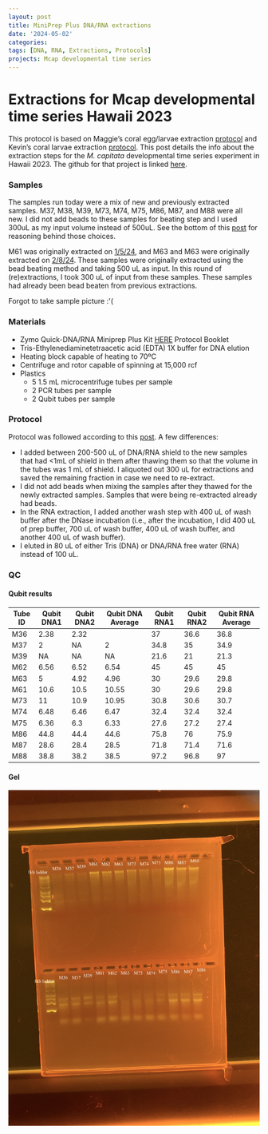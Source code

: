 ```yaml
---
layout: post
title: MiniPrep Plus DNA/RNA extractions
date: '2024-05-02'
categories:
tags: [DNA, RNA, Extractions, Protocols]
projects: Mcap developmental time series 
---
```


# Extractions for Mcap developmental time series Hawaii 2023

This protocol is based on Maggie’s coral egg/larvae extraction [protocol](https://meschedl.github.io/MESPutnam_Open_Lab_Notebook/Larvae-Ex-Protocol/) and Kevin’s coral larvae extraction [protocol](https://kevinhwong1.github.io/KevinHWong_Notebook/DNA-RNA-Extractions-on-P.-astreoides-larvae-BEAD-BEATING/). This post details the info about the extraction steps for the *M. capitata* developmental time series experiment in Hawaii 2023. The github for that project is linked [here](https://github.com/JillAshey/Hawaii_Developmental_TimeSeries). 

### Samples 

The samples run today were a mix of new and previously extracted samples. M37, M38, M39, M73, M74, M75, M86, M87, and M88 were all new. I did not add beads to these samples for beating step and I used 300uL as my input volume instead of 500uL. See the bottom of this [post](https://github.com/JillAshey/JillAshey_Putnam_Lab_Notebook/blob/master/_posts/2024-02-08-MiniprepPlus-DNA%3ARNA-extractions-McapLarvae-DT.md) for reasoning behind those choices.  

M61 was originally extracted on [1/5/24](https://github.com/JillAshey/JillAshey_Putnam_Lab_Notebook/blob/master/_posts/2024-01-05-MiniprepPlus-DNA%3ARNA-extractions-McapLarvae-DT.md), and M63 and M63 were originally extracted on [2/8/24](https://github.com/JillAshey/JillAshey_Putnam_Lab_Notebook/blob/master/_posts/2024-02-08-MiniprepPlus-DNA%3ARNA-extractions-McapLarvae-DT.md). These samples were originally extracted using the bead beating method and taking 500 uL as input. In this round of (re)extractions, I took 300 uL of input from these samples. These samples had already been bead beaten from previous extractions. 

Forgot to take sample picture :'(


### Materials 

- Zymo Quick-DNA/RNA Miniprep Plus Kit [HERE](https://files.zymoresearch.com/protocols/_d7003t_d7003_quick-dna-rna_miniprep_plus_kit.pdf) Protocol Booklet
- Tris-Ethylenediaminetetraacetic acid (EDTA) 1X buffer for DNA elution
- Heating block capable of heating to 70ºC
- Centrifuge and rotor capable of spinning at 15,000 rcf
- Plastics 
	- 5 1.5 mL microcentrifuge tubes per sample
	- 2 PCR tubes per sample
	- 2 Qubit tubes per sample 

### Protocol

Protocol was followed according to this [post](https://github.com/JillAshey/JillAshey_Putnam_Lab_Notebook/blob/master/_posts/2023-07-21-MiniprepPlus-DNA%3ARNA-extractions-McapLarvae.md). A few differences: 

- I added between 200-500 uL of DNA/RNA shield to the new samples that had <1mL of shield in them after thawing them so that the volume in the tubes was 1 mL of shield. I aliquoted out 300 uL for extractions and saved the remaining fraction in case we need to re-extract. 
- I did not add beads when mixing the samples after they thawed for the newly extracted samples. Samples that were being re-extracted already had beads. 
- In the RNA extraction, I added another wash step with 400 uL of wash buffer after the DNase incubation (i.e., after the incubation, I did 400 uL of prep buffer, 700 uL of wash buffer, 400 uL of wash buffer, and another 400 uL of wash buffer).
- I eluted in 80 uL of either Tris (DNA) or DNA/RNA free water (RNA) instead of 100 uL. 

### QC 

#### Qubit results 

| Tube ID | Qubit DNA1 | Qubit DNA2 | Qubit DNA Average | Qubit RNA1 | Qubit RNA2 | Qubit RNA Average |
| ------- | ---------- | ---------- | ----------------- | ---------- | ---------- | ----------------- |
| M36     | 2.38       | 2.32       |                   | 37         | 36.6       | 36.8              |
| M37     | 2          | NA         | 2                 | 34.8       | 35         | 34.9              |
| M39     | NA         | NA         | NA                | 21.6       | 21         | 21.3              |
| M62     | 6.56       | 6.52       | 6.54              | 45         | 45         | 45                |
| M63     | 5          | 4.92       | 4.96              | 30         | 29.6       | 29.8              |
| M61     | 10.6       | 10.5       | 10.55             | 30         | 29.6       | 29.8              |
| M73     | 11         | 10.9       | 10.95             | 30.8       | 30.6       | 30.7              |
| M74     | 6.48       | 6.46       | 6.47              | 32.4       | 32.4       | 32.4              |
| M75     | 6.36       | 6.3        | 6.33              | 27.6       | 27.2       | 27.4              |
| M86     | 44.8       | 44.4       | 44.6              | 75.8       | 76         | 75.9              |
| M87     | 28.6       | 28.4       | 28.5              | 71.8       | 71.4       | 71.6              |
| M88     | 38.8       | 38.2       | 38.5              | 97.2       | 96.8       | 97                |

#### Gel 

![](https://raw.githubusercontent.com/JillAshey/JillAshey_Putnam_Lab_Notebook/master/images/gel_20240502.JPG)


